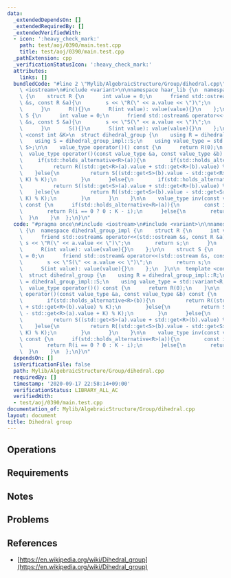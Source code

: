 ```yaml
---
data:
  _extendedDependsOn: []
  _extendedRequiredBy: []
  _extendedVerifiedWith:
  - icon: ':heavy_check_mark:'
    path: test/aoj/0390/main.test.cpp
    title: test/aoj/0390/main.test.cpp
  _pathExtension: cpp
  _verificationStatusIcon: ':heavy_check_mark:'
  attributes:
    links: []
  bundledCode: "#line 2 \"Mylib/AlgebraicStructure/Group/dihedral.cpp\"\n#include\
    \ <iostream>\n#include <variant>\n\nnamespace haar_lib {\n  namespace dihedral_group_impl\
    \ {\n    struct R {\n      int value = 0;\n      friend std::ostream& operator<<(std::ostream\
    \ &s, const R &a){\n        s << \"R(\" << a.value << \")\";\n        return s;\n\
    \      }\n      R(){}\n      R(int value): value(value){}\n    };\n\n    struct\
    \ S {\n      int value = 0;\n      friend std::ostream& operator<<(std::ostream\
    \ &s, const S &a){\n        s << \"S(\" << a.value << \")\";\n        return s;\n\
    \      }\n      S(){}\n      S(int value): value(value){}\n    };\n  }\n\n  template\
    \ <const int &K>\n  struct dihedral_group {\n    using R = dihedral_group_impl::R;\n\
    \    using S = dihedral_group_impl::S;\n    using value_type = std::variant<R,\
    \ S>;\n\n    value_type operator()() const {\n      return R(0);\n    }\n\n  \
    \  value_type operator()(const value_type &a, const value_type &b) const {\n \
    \     if(std::holds_alternative<R>(a)){\n        if(std::holds_alternative<R>(b)){\n\
    \          return R((std::get<R>(a).value + std::get<R>(b).value) % K);\n    \
    \    }else{\n          return S((std::get<S>(b).value - std::get<R>(a).value +\
    \ K) % K);\n        }\n      }else{\n        if(std::holds_alternative<R>(b)){\n\
    \          return S((std::get<S>(a).value + std::get<R>(b).value) % K);\n    \
    \    }else{\n          return R((std::get<S>(b).value - std::get<S>(a).value +\
    \ K) % K);\n        }\n      }\n    }\n\n    value_type inv(const value_type &a)\
    \ const {\n      if(std::holds_alternative<R>(a)){\n        const int i = std::get<R>(a).value;\n\
    \        return R(i == 0 ? 0 : K - i);\n      }else{\n        return a;\n    \
    \  }\n    }\n  };\n}\n"
  code: "#pragma once\n#include <iostream>\n#include <variant>\n\nnamespace haar_lib\
    \ {\n  namespace dihedral_group_impl {\n    struct R {\n      int value = 0;\n\
    \      friend std::ostream& operator<<(std::ostream &s, const R &a){\n       \
    \ s << \"R(\" << a.value << \")\";\n        return s;\n      }\n      R(){}\n\
    \      R(int value): value(value){}\n    };\n\n    struct S {\n      int value\
    \ = 0;\n      friend std::ostream& operator<<(std::ostream &s, const S &a){\n\
    \        s << \"S(\" << a.value << \")\";\n        return s;\n      }\n      S(){}\n\
    \      S(int value): value(value){}\n    };\n  }\n\n  template <const int &K>\n\
    \  struct dihedral_group {\n    using R = dihedral_group_impl::R;\n    using S\
    \ = dihedral_group_impl::S;\n    using value_type = std::variant<R, S>;\n\n  \
    \  value_type operator()() const {\n      return R(0);\n    }\n\n    value_type\
    \ operator()(const value_type &a, const value_type &b) const {\n      if(std::holds_alternative<R>(a)){\n\
    \        if(std::holds_alternative<R>(b)){\n          return R((std::get<R>(a).value\
    \ + std::get<R>(b).value) % K);\n        }else{\n          return S((std::get<S>(b).value\
    \ - std::get<R>(a).value + K) % K);\n        }\n      }else{\n        if(std::holds_alternative<R>(b)){\n\
    \          return S((std::get<S>(a).value + std::get<R>(b).value) % K);\n    \
    \    }else{\n          return R((std::get<S>(b).value - std::get<S>(a).value +\
    \ K) % K);\n        }\n      }\n    }\n\n    value_type inv(const value_type &a)\
    \ const {\n      if(std::holds_alternative<R>(a)){\n        const int i = std::get<R>(a).value;\n\
    \        return R(i == 0 ? 0 : K - i);\n      }else{\n        return a;\n    \
    \  }\n    }\n  };\n}\n"
  dependsOn: []
  isVerificationFile: false
  path: Mylib/AlgebraicStructure/Group/dihedral.cpp
  requiredBy: []
  timestamp: '2020-09-17 22:58:14+09:00'
  verificationStatus: LIBRARY_ALL_AC
  verifiedWith:
  - test/aoj/0390/main.test.cpp
documentation_of: Mylib/AlgebraicStructure/Group/dihedral.cpp
layout: document
title: Dihedral group
---
```


## Operations

## Requirements

## Notes

## Problems

## References

- [https://en.wikipedia.org/wiki/Dihedral_group](https://en.wikipedia.org/wiki/Dihedral_group)
